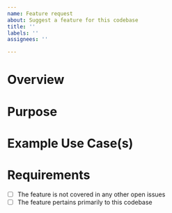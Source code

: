 ```yaml
---
name: Feature request
about: Suggest a feature for this codebase
title: ''
labels: ''
assignees: ''

---
```


# Overview
<!--- Give a brief overview of the feature you would like to see in the codebase. -->

# Purpose
<!--- Please explain why the feature would be a meaningful addition and isn't captured by other features already. -->

# Example Use Case(s)
<!--- Provide at least one scenario where this feature may add value in practice. -->

# Requirements
- [ ] The feature is not covered in any other open issues
- [ ] The feature pertains primarily to this codebase
